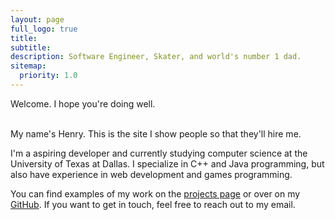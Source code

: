 ```yaml
---
layout: page
full_logo: true
title: 
subtitle: 
description: Software Engineer, Skater, and world's number 1 dad.
sitemap:
  priority: 1.0
---
```

<p id="describe-text">Welcome. I hope you're doing well.</p>
<br>
My name's Henry. This is the site I show people so that they'll hire me.

I'm a aspiring developer and currently studying computer science at the University of Texas at Dallas. I specialize in C++ and Java programming, but also have experience in web development and games programming.

You can find examples of my work on the [projects page](/projects) or over on my [GitHub](https://github.com/henrywerner). If you want to get in touch, feel free to reach out to my email.
<br>
<br>
<br>
<br>
<br>
<br>
<br>